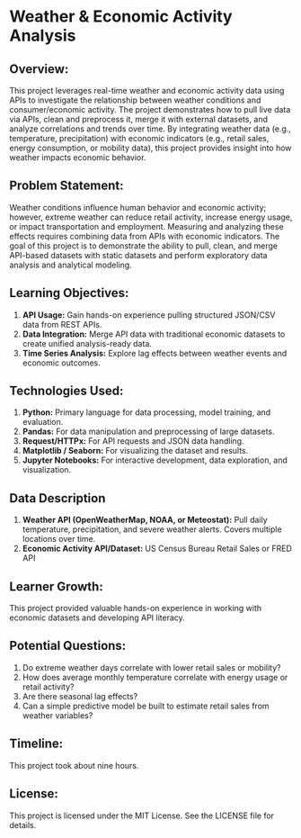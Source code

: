 # Weather & Economic Activity Analysis 
## Overview: 
This project leverages real-time weather and economic activity data using APIs to investigate the relationship between weather conditions and consumer/economic activity. The project demonstrates how to pull live data via APIs, clean and preprocess it, merge it with external datasets, and analyze correlations and trends over time. By integrating weather data (e.g., temperature, precipitation) with economic indicators (e.g., retail sales, energy consumption, or mobility data), this project provides insight into how weather impacts economic behavior.

## Problem Statement: 
Weather conditions influence human behavior and economic activity; however, extreme weather can reduce retail activity, increase energy usage, or impact transportation and employment. Measuring and analyzing these effects requires combining data from APIs with economic indicators. The goal of this project is to demonstrate the ability to pull, clean, and merge API-based datasets with static datasets and perform exploratory data analysis and analytical modeling.  

## Learning Objectives: 
1. __API Usage:__ Gain hands-on experience pulling structured JSON/CSV data from REST APIs.
2. __Data Integration:__ Merge API data with traditional economic datasets to create unified analysis-ready data.
3. __Time Series Analysis:__ Explore lag effects between weather events and economic outcomes. 

## Technologies Used:
1. __Python:__ Primary language for data processing, model training, and evaluation.
2. __Pandas:__ For data manipulation and preprocessing of large datasets.
3. __Request/HTTPx:__ For API requests and JSON data handling. 
4. __Matplotlib / Seaborn:__ For visualizing the dataset and results.
5. __Jupyter Notebooks:__ For interactive development, data exploration, and visualization.

## Data Description
1. __Weather API (OpenWeatherMap, NOAA, or Meteostat):__ Pull daily temperature, precipitation, and severe weather alerts. Covers multiple locations over time. 
2. __Economic Activity API/Dataset:__ US Census Bureau Retail Sales or FRED API
   
## Learner Growth: 
This project provided valuable hands-on experience in working with economic datasets and developing API literacy. 

## Potential Questions: 
1. Do extreme weather days correlate with lower retail sales or mobility?
2. How does average monthly temperature correlate with energy usage or retail activity?
3. Are there seasonal lag effects?
4. Can a simple predictive model be built to estimate retail sales from weather variables?

## Timeline: 
This project took about nine hours. 

## License: 
This project is licensed under the MIT License. See the LICENSE file for details.

